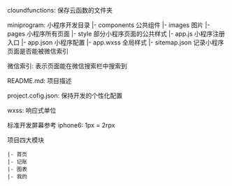 cloundfunctions: 保存云函数的文件夹

miniprogram: 小程序开发目录
  |- components 公共组件
  |- images 图片
  |- pages 小程序所有页面
  |- style 部分小程序页面的公共样式
  |- app.js 小程序注册入口
  |- app.json 小程序配置
  |- app.wxss 全局样式
  |- sitemap.json 记录小程序页面是否能被微信索引

  微信索引: 表示页面能在微信搜索栏中搜索到


README.md: 项目描述


project.cofig.json: 保持开发的个性化配置


wxss: 响应式单位

  标准开发屏幕参考
  iphone6: 1px = 2rpx


  项目四大模块

    |- 首页
    |- 记账
    |- 图表
    |- 我的


